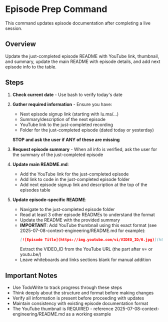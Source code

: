 # Episode Prep Command

This command updates episode documentation after completing a live session.

## Overview
Update the just-completed episode README with YouTube link, thumbnail, and summary, update the main README with episode details, and add next episode info to the table.

## Steps

1. **Check current date** - Use bash to verify today's date
2. **Gather required information** - Ensure you have:
   - Next episode signup link (starting with lu.ma/...)
   - Summary/description of the next episode
   - YouTube link to the just-completed recording
   - Folder for the just-completed episode (dated today or yesterday)

   **STOP and ask the user if ANY of these are missing**

3. **Request episode summary** - When all info is verified, ask the user for the summary of the just-completed episode

4. **Update main README.md**:
   - Add the YouTube link for the just-completed episode
   - Add link to code in the just-completed episode folder
   - Add next episode signup link and description at the top of the episodes table

5. **Update episode-specific README**:
   - Navigate to the just-completed episode folder
   - Read at least 3 other episode READMEs to understand the format
   - Update the README with the provided summary
   - **IMPORTANT**: Add YouTube thumbnail using this exact format (see 2025-07-08-context-engineering/README.md for example):
     ```markdown
     [![Episode Title](https://img.youtube.com/vi/VIDEO_ID/0.jpg)](https://www.youtube.com/watch?v=VIDEO_ID)
     ```
     Extract the VIDEO_ID from the YouTube URL (the part after v= or youtu.be/)
   - Leave whiteboards and links sections blank for manual addition

## Important Notes
- Use TodoWrite to track progress through these steps
- Think deeply about the structure and format before making changes
- Verify all information is present before proceeding with updates
- Maintain consistency with existing episode documentation format
- The YouTube thumbnail is REQUIRED - reference 2025-07-08-context-engineering/README.md as a working example
